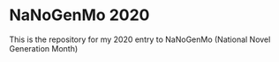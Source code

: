 # NaNoGenMo 2020
This is the repository for my 2020 entry to NaNoGenMo (National Novel Generation Month)
